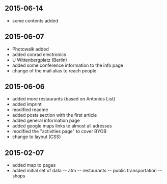 2015-06-14
----------
- some contents added

2015-06-07
----------
- Photowalk added
- added conrad electronics
- U Wittenbergplatz (Berlin)
- added some conference information to the info page
- change of the mail alias to reach people

2015-06-06
----------
- added more restaurants (based on Antonios List)
- added imprint
- modified readme
- added posts section with the first article
- added general information page
- added google maps links to almost all adresses
- modified the "activities page" to cover BYOB
- change to layout (CSS)


2015-02-07
----------
- added map to pages
- added initial set of data
-- atm
-- restaurants
-- public transportation
-- shops
